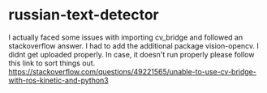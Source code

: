 # russian-text-detector

I actually faced some issues with importing cv_bridge and followed an stackoverflow answer. I had to add the additional package vision-opencv. I didnt get uploaded properly. In case, it doesn't run properly please follow this link to sort things out. 
https://stackoverflow.com/questions/49221565/unable-to-use-cv-bridge-with-ros-kinetic-and-python3
